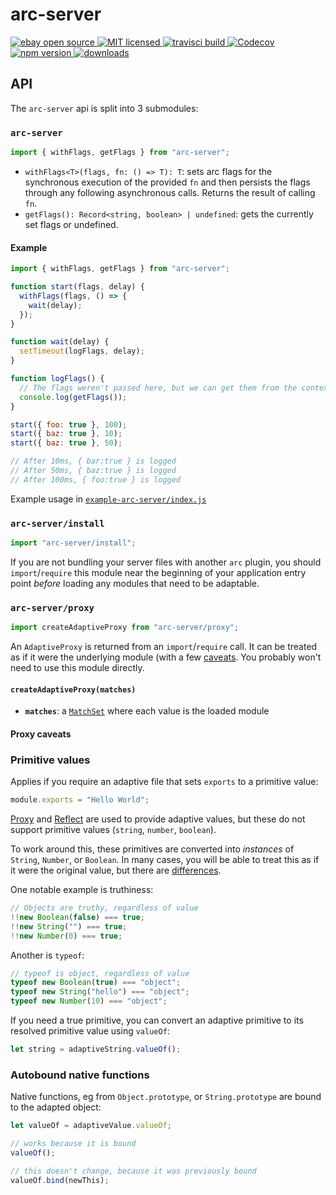 # arc-server

<a href="https://www.ebay.com">
   <img src="https://img.shields.io/badge/ebay-open%20source-01d5c2.svg" alt="ebay open source"/>
</a>
<a href="https://img.shields.io/github/license/eBay/arc.svg">
   <img src="https://img.shields.io/github/license/eBay/arc.svg" alt="MIT licensed"/>
</a>
<a href="https://travis-ci.org/eBay/arc">
   <img src="https://travis-ci.org/eBay/arc.svg?branch=master" alt="travisci build"/>
</a>
<a href="https://codecov.io/gh/eBay/arc/list/master/packages/arc-server">
  <img src="https://codecov.io/gh/eBay/arc/branch/master/graph/badge.svg" alt="Codecov" />
</a>
<a href="https://www.npmjs.com/package/arc-server">
   <img src="https://img.shields.io/npm/v/arc-server/next.svg" alt="npm version"/>
</a>
<a href="http://npm-stat.com/charts.html?package=arc-server">
   <img src="https://img.shields.io/npm/dm/arc-server.svg" alt="downloads"/>
</a>

## API

The `arc-server` api is split into 3 submodules:

### `arc-server`

```js
import { withFlags, getFlags } from "arc-server";
```

- `withFlags<T>(flags, fn: () => T): T`: sets arc flags for the synchronous execution of the provided `fn` and then persists the flags through any following asynchronous calls. Returns the result of calling `fn`.
- `getFlags(): Record<string, boolean> | undefined`: gets the currently set flags or undefined.

#### Example

```js
import { withFlags, getFlags } from "arc-server";

function start(flags, delay) {
  withFlags(flags, () => {
    wait(delay);
  });
}

function wait(delay) {
  setTimeout(logFlags, delay);
}

function logFlags() {
  // The flags weren't passed here, but we can get them from the context
  console.log(getFlags());
}

start({ foo: true }, 100);
start({ baz: true }, 10);
start({ baz: true }, 50);

// After 10ms, { bar:true } is logged
// After 50ms, { baz:true } is logged
// After 100ms, { foo:true } is logged
```

Example usage in [`example-arc-server/index.js`](../example-arc-server/index.js)

### `arc-server/install`

```js
import "arc-server/install";
```

If you are not bundling your server files with another `arc` plugin, you should `import`/`require` this module near the beginning of your application entry point _before_ loading any modules that need to be adaptable.

### `arc-server/proxy`

```js
import createAdaptiveProxy from "arc-server/proxy";
```

An `AdaptiveProxy` is returned from an `import`/`require` call. It can be treated as if it were the underlying module (with a few [caveats](#proxy-caveats). You probably won't need to use this module directly.

#### `createAdaptiveProxy(matches)`

- **`matches`**: a [`MatchSet`](../arc-resolver/README.md#matchset) where each value is the loaded module

#### Proxy caveats

### Primitive values

Applies if you require an adaptive file that sets `exports` to a primitive value:

```js
module.exports = "Hello World";
```

[Proxy](https://developer.mozilla.org/en-US/docs/Web/JavaScript/Reference/Global_Objects/Proxy) and [Reflect](https://developer.mozilla.org/en-US/docs/Web/JavaScript/Reference/Global_Objects/Reflect) are used to provide adaptive values, but these do not support primitive values (`string`, `number`, `boolean`).

To work around this, these primitives are converted into _instances_ of `String`, `Number`, or `Boolean`. In many cases, you will be able to treat this as if it were the original value, but there are [differences](https://developer.mozilla.org/en-US/docs/Web/JavaScript/Reference/Global_Objects/String#Distinction_between_string_primitives_and_String_objects).

One notable example is truthiness:

```js
// Objects are truthy, regardless of value
!!new Boolean(false) === true;
!!new String("") === true;
!!new Number(0) === true;
```

Another is `typeof`:

```js
// typeof is object, regardless of value
typeof new Boolean(true) === "object";
typeof new String("hello") === "object";
typeof new Number(10) === "object";
```

If you need a true primitive, you can convert an adaptive primitive to its resolved primitive value using `valueOf`:

```js
let string = adaptiveString.valueOf();
```

### Autobound native functions

Native functions, eg from `Object.prototype`, or `String.prototype` are bound to the adapted object:

```js
let valueOf = adaptiveValue.valueOf;

// works because it is bound
valueOf();

// this doesn't change, because it was previously bound
valueOf.bind(newThis);
```
